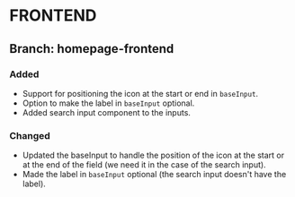 # FRONTEND

## Branch: homepage-frontend

### Added

-   Support for positioning the icon at the start or end in `baseInput`.
-   Option to make the label in `baseInput` optional.
-   Added search input component to the inputs.

### Changed

-   Updated the baseInput to handle the position of the icon at the start or at the end of the field (we need it in the case of the search input).
-   Made the label in `baseInput` optional (the search input doesn't have the label).

